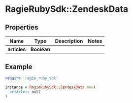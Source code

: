 # RagieRubySdk::ZendeskData

## Properties

| Name | Type | Description | Notes |
| ---- | ---- | ----------- | ----- |
| **articles** | **Boolean** |  |  |

## Example

```ruby
require 'ragie_ruby_sdk'

instance = RagieRubySdk::ZendeskData.new(
  articles: null
)
```

